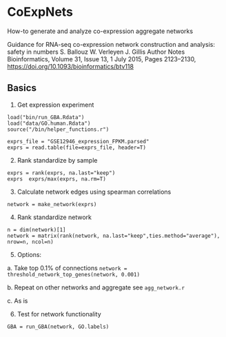 # CoExpNets
How-to generate and analyze co-expression aggregate networks

Guidance for RNA-seq co-expression network construction and analysis: safety in numbers 
S. Ballouz  W. Verleyen  J. Gillis  Author Notes
Bioinformatics, Volume 31, Issue 13, 1 July 2015, Pages 2123–2130,
https://doi.org/10.1093/bioinformatics/btv118


## Basics 
1. Get expression experiment 
``` 
load("bin/run_GBA.Rdata")
load("data/GO.human.Rdata")
source("/bin/helper_functions.r")

exprs_file = "GSE12946_expression_FPKM.parsed"
exprs = read.table(file=exprs_file, header=T)
```
2. Rank standardize by sample 
``` 
exprs = rank(exprs, na.last="keep")
exprs  exprs/max(exprs, na.rm=T)
```

3. Calculate network edges using spearman correlations 
``` 
network = make_network(exprs) 
```

4. Rank standardize network
```
n = dim(network)[1]
network = matrix(rank(network, na.last="keep",ties.method="average"), nrow=n, ncol=n)
```
5. Options: 

  a. Take top 0.1% of connections 
    ```
    network = threshold_network_top_genes(network, 0.001)
    ```
    
  b. Repeat on other networks and aggregate 
   see ```agg_network.r```
  
  c. As is

6. Test for network functionality 
``` 
GBA = run_GBA(network, GO.labels)
``` 

